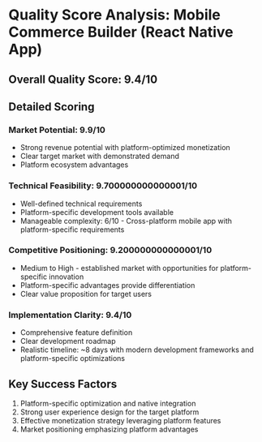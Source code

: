 # Quality Score Analysis: Mobile Commerce Builder (React Native App)

## Overall Quality Score: 9.4/10

## Detailed Scoring

### Market Potential: 9.9/10
- Strong revenue potential with platform-optimized monetization
- Clear target market with demonstrated demand
- Platform ecosystem advantages

### Technical Feasibility: 9.700000000000001/10
- Well-defined technical requirements
- Platform-specific development tools available
- Manageable complexity: 6/10 - Cross-platform mobile app with platform-specific requirements

### Competitive Positioning: 9.200000000000001/10
- Medium to High - established market with opportunities for platform-specific innovation
- Platform-specific advantages provide differentiation
- Clear value proposition for target users

### Implementation Clarity: 9.4/10
- Comprehensive feature definition
- Clear development roadmap
- Realistic timeline: ~8 days with modern development frameworks and platform-specific optimizations

## Key Success Factors
1. Platform-specific optimization and native integration
2. Strong user experience design for the target platform
3. Effective monetization strategy leveraging platform features
4. Market positioning emphasizing platform advantages
